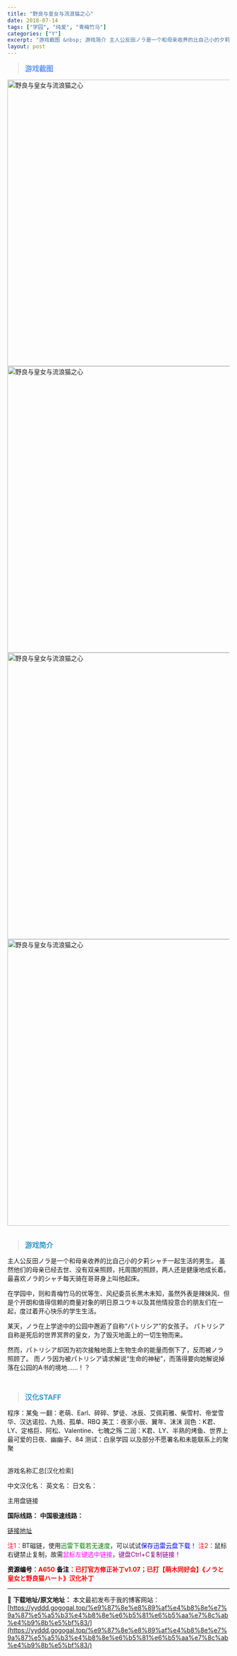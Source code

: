 ```yaml
---
title: "野良与皇女与流浪猫之心"
date: 2018-07-14
tags: ["学园", "纯爱", "青梅竹马"]
categories: ["Y"]
excerpt: "游戏截图 &nbsp; 游戏简介 主人公反田ノラ是一个和母亲收养的比自己小的夕莉シャチ一起生活的男生。 虽然他们的母亲已经去世、没有双亲照顾，托周围的照顾，两人还是健康地成长着。 最喜欢ノラ的シャチ每天骑在哥哥身上叫他起床。 在学园中，则和青梅竹马的优等生、风纪委员长黒木未知，虽然外表是辣妹风、但是&hellip;"
layout: post
---
```


<div>
<blockquote><b><span style="font-size: 12pt; color: #6699ff;">游戏截图</span></b></blockquote>
<div><img title="点击放大" src="https://yyddd.gogogal.top/wp-content/uploads/2025/04/20250430_6812043f4badd.webp" alt="野良与皇女与流浪猫之心" width="650" /></div>
<div><img title="点击放大" src="https://yyddd.gogogal.top/wp-content/uploads/2025/04/20250430_6812044236415.webp" alt="野良与皇女与流浪猫之心" width="650" /></div>
<div><img title="点击放大" src="https://yyddd.gogogal.top/wp-content/uploads/2025/04/20250430_68120443f3064.webp" alt="野良与皇女与流浪猫之心" width="650" /></div>
<div><img title="点击放大" src="https://yyddd.gogogal.top/wp-content/uploads/2025/04/20250430_68120445db3bd.webp" alt="野良与皇女与流浪猫之心" width="650" /></div>
&nbsp;
<blockquote><b><span style="font-size: 12pt; color: #3399cc;">游戏简介</span></b></blockquote>
<div>主人公反田ノラ是一个和母亲收养的比自己小的夕莉シャチ一起生活的男生。
虽然他们的母亲已经去世、没有双亲照顾，托周围的照顾，两人还是健康地成长着。
最喜欢ノラ的シャチ每天骑在哥哥身上叫他起床。

在学园中，则和青梅竹马的优等生、风纪委员长黒木未知，虽然外表是辣妹风、但是个开朗和值得信赖的商量对象的明日原ユウキ以及其他情投意合的朋友们在一起，度过着开心快乐的学生生活。

某天，ノラ在上学途中的公园中邂逅了自称“パトリシア”的女孩子。
パトリシア自称是死后的世界冥界的皇女，为了毁灭地面上的一切生物而来。

然而，パトリシア却因为初次接触地面上生物生命的能量而倒下了，反而被ノラ照顾了。
而ノラ因为被パトリシア请求解说“生命的神秘”，而落得要向她解说掉落在公园的A书的境地……！？</div>
&nbsp;
<blockquote><b><span style="font-size: 12pt; color: #3399cc;">汉化STAFF</span></b></blockquote>
<div>程序：某兔
一翻：老萌、Earl、碎碎、梦徒、冰辰、艾佩莉雅、柴雪村、帝堂雪华、汉达诺拉、九贱、孤单、RBQ
美工：夜家小辰、翼年、沫沫
润色：K君、LY、定格巨、阿松、Valentine、七魄之殇
二润：K君、LY、半熟的烤鱼、世界上最可爱的日夜、幽幽子、84
测试：白泉学园
以及部分不愿署名和未能联系上的聚聚</div>
&nbsp;

游戏名称汇总[汉化检索]

中文汉化名：
英文名：
日文名：
</div>
<div class="panel panel-primary">
<div class="panel-heading">主用盘链接</div>
<div class="panel-body">

<b>国际线路：</b>
<b>中国极速线路：</b>

<!--wechatfans start-->

<a href="https://pan.xunlei.com/s/VOSYT0_cHHdR8T_YwBzRYy2DA1?pwd=b2yd#">链接地址</a>

<!--wechatfans end-->
<span style="color: #ff0000;">注1：</span>BT磁链，使用<span style="color: #008000;">迅雷下载若无速度</span>，可以试试<span style="color: #0000ff;">保存迅雷云盘下载！</span>
<span style="color: #ff0000;">注2：</span>鼠标右键禁止复制，故需<span style="color: #ff00ff;">鼠标左键选中链接</span>，<span style="color: #800080;">键盘Ctrl+C复制链接！</span>

</div>
<div class="panel-footer"><span style="color: #ff0000;"><b><span style="color: #000000;">资源编号</span>：A650</b></span>
<span style="color: #ff0000;"><b><span style="color: #000000;">备注</span>：已打官方修正补丁v1.07；已打【萌木同好会】《ノラと皇女と野良猫ハート》汉化补丁</b></span></div>
</div>

---
📖 **下载地址/原文地址：** 本文最初发布于我的博客网站：[https://yyddd.gogogal.top/%e9%87%8e%e8%89%af%e4%b8%8e%e7%9a%87%e5%a5%b3%e4%b8%8e%e6%b5%81%e6%b5%aa%e7%8c%ab%e4%b9%8b%e5%bf%83/](https://yyddd.gogogal.top/%e9%87%8e%e8%89%af%e4%b8%8e%e7%9a%87%e5%a5%b3%e4%b8%8e%e6%b5%81%e6%b5%aa%e7%8c%ab%e4%b9%8b%e5%bf%83/)
